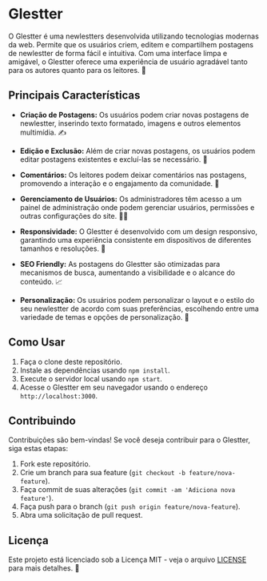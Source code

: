 # Glestter

O Glestter é uma newlestters desenvolvida utilizando tecnologias modernas da web. Permite que os usuários criem, editem e compartilhem postagens de newlestter de forma fácil e intuitiva. Com uma interface limpa e amigável, o Glestter oferece uma experiência de usuário agradável tanto para os autores quanto para os leitores. 🚀

## Principais Características

- **Criação de Postagens:** Os usuários podem criar novas postagens de newlestter, inserindo texto formatado, imagens e outros elementos multimídia. ✍️
  
- **Edição e Exclusão:** Além de criar novas postagens, os usuários podem editar postagens existentes e excluí-las se necessário. 📝

- **Comentários:** Os leitores podem deixar comentários nas postagens, promovendo a interação e o engajamento da comunidade. 💬

- **Gerenciamento de Usuários:** Os administradores têm acesso a um painel de administração onde podem gerenciar usuários, permissões e outras configurações do site. 👩‍💼

- **Responsividade:** O Glestter é desenvolvido com um design responsivo, garantindo uma experiência consistente em dispositivos de diferentes tamanhos e resoluções. 📱

- **SEO Friendly:** As postagens do Glestter são otimizadas para mecanismos de busca, aumentando a visibilidade e o alcance do conteúdo. 📈

- **Personalização:** Os usuários podem personalizar o layout e o estilo do seu newlestter de acordo com suas preferências, escolhendo entre uma variedade de temas e opções de personalização. 🎨

## Como Usar

1. Faça o clone deste repositório.
2. Instale as dependências usando `npm install`.
3. Execute o servidor local usando `npm start`.
4. Acesse o Glestter em seu navegador usando o endereço `http://localhost:3000`.

## Contribuindo

Contribuições são bem-vindas! Se você deseja contribuir para o Glestter, siga estas etapas:

1. Fork este repositório.
2. Crie um branch para sua feature (`git checkout -b feature/nova-feature`).
3. Faça commit de suas alterações (`git commit -am 'Adiciona nova feature'`).
4. Faça push para o branch (`git push origin feature/nova-feature`).
5. Abra uma solicitação de pull request.

## Licença

Este projeto está licenciado sob a Licença MIT - veja o arquivo [LICENSE](LICENSE) para mais detalhes. 📜
